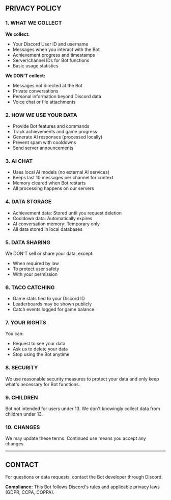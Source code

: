 ## PRIVACY POLICY

### 1. WHAT WE COLLECT
**We collect:**
- Your Discord User ID and username
- Messages when you interact with the Bot
- Achievement progress and timestamps
- Server/channel IDs for Bot functions
- Basic usage statistics

**We DON'T collect:**
- Messages not directed at the Bot
- Private conversations
- Personal information beyond Discord data
- Voice chat or file attachments

### 2. HOW WE USE YOUR DATA
- Provide Bot features and commands
- Track achievements and game progress
- Generate AI responses (processed locally)
- Prevent spam with cooldowns
- Send server announcements

### 3. AI CHAT
- Uses local AI models (no external AI services)
- Keeps last 10 messages per channel for context
- Memory cleared when Bot restarts
- All processing happens on our servers

### 4. DATA STORAGE
- Achievement data: Stored until you request deletion
- Cooldown data: Automatically expires
- AI conversation memory: Temporary only
- All data stored in local databases

### 5. DATA SHARING
We DON'T sell or share your data, except:
- When required by law
- To protect user safety
- With your permission

### 6. TACO CATCHING
- Game stats tied to your Discord ID
- Leaderboards may be shown publicly
- Catch events logged for game balance

### 7. YOUR RIGHTS
You can:
- Request to see your data
- Ask us to delete your data
- Stop using the Bot anytime

### 8. SECURITY
We use reasonable security measures to protect your data and only keep what's necessary for Bot functions.

### 9. CHILDREN
Bot not intended for users under 13. We don't knowingly collect data from children under 13.

### 10. CHANGES
We may update these terms. Continued use means you accept any changes.

---

## CONTACT
For questions or data requests, contact the Bot developer through Discord.

**Compliance:** This Bot follows Discord's rules and applicable privacy laws (GDPR, CCPA, COPPA).
